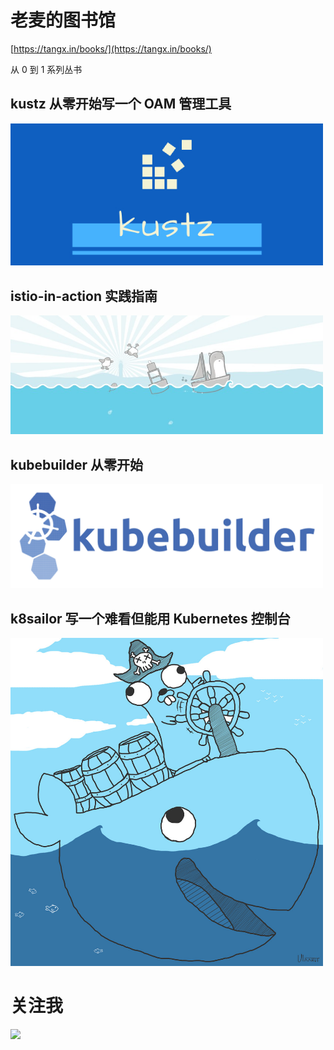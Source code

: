 # 老麦的图书馆

[https://tangx.in/books/](https://tangx.in/books/)

从 0 到 1 系列丛书

## kustz 从零开始写一个 OAM 管理工具

[<img src="./kustz/static/logo/kustz.jpg" width="500px">](/books/kustz/)

## istio-in-action 实践指南

[<img src="./istio-in-action/imgs/gopher-istio.jpeg" width="500px">](/books/istio-in-action/)

## kubebuilder 从零开始

[<img src="./kubebuilder-zero-to-one/img/kubehuilder-logo.png" width="500px">](/books/kubebuilder-zero-to-one/)

## k8sailor 写一个难看但能用 Kubernetes 控制台

[<img src="./k8sailor/assets/img/gopher-pirate.jpg" width="500px">](/books/k8sailor/)


# 关注我

<img src="https://tangx.in/assets/images/wx-qrcode.png" width="500px">
